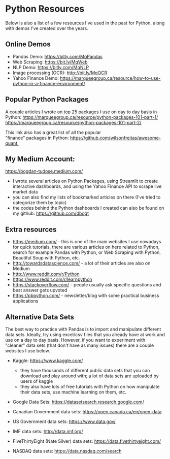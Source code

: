 # Python Resources
Below is also a list of a few resources I've used in the past for Python, along with demos I've created over the years.

## Online Demos
- Pandas Demo: https://bitly.com/MqPandas
- Web Scraping: https://bit.ly/MqWeb
- NLP Demo: https://bitly.com/MqNLP
- Image processing (OCR): http://bit.ly/MqOCR
- Yahoo Finance Demo: https://marqueegroup.ca/resource/how-to-use-python-in-a-finance-environment/

## Popular Python Packages
A couple articles I wrote on top 25 packages I use on day to day basis in Python:
https://marqueegroup.ca/resource/python-packages-101-part-1/
https://marqueegroup.ca/resource/python-packages-101-part-2/

This link also has a great list of all the popular "finance" packages in Python:
https://github.com/wilsonfreitas/awesome-quant 

## My Medium Account:
https://bogdan-tudose.medium.com/
- I wrote several articles on Python Packages, using Streamlit to create interactive dashboards, and using the Yahoo Finance API to scrape live market data
- you can also find my lists of bookmarked articles on there (I've tried to categorize them by topic)
- the codes behind the Python dashboards I created can also be found on my github: https://github.com/dbogt

## Extra resources
- https://medium.com/ - this is one of the main websites I use nowadays for quick tutorials, there are various articles on here related to Python, search for example Pandas with Python, or Web Scraping with Python, Beautiful Soup with Python, etc.
- http://towardsdatascience.com/ - a lot of their articles are also on Medium
- http://www.reddit.com/r/Python 
- https://www.reddit.com/r/learnpython
- https://stackoverflow.com/ - people usually ask specific questions and best answer gets upvoted
- https://pbpython.com/ - newsletter/blog with some practical business applications

## Alternative Data Sets
The best way to practice with Pandas is to import and manipulate different data sets. Ideally, try using excel/csv files that you already have at work and use on a day to day basis. However, if you want to experiment with "cleaner" data sets (that don't have as many issues) there are a couple websites I use below.

- Kaggle: https://www.kaggle.com/ 
  - they have thousands of different public data sets that you can download and play around with; a lot of data sets are uploaded by users of kaggle
  - they also have lots of free tutorials with Python on how manipulate their data sets, use machine learning on them, etc.

- Google Data Sets: https://datasetsearch.research.google.com/
- Canadian Government data sets: https://open.canada.ca/en/open-data
- US Government data sets: https://www.data.gov/
- IMF data sets: http://data.imf.org/
- FiveThirtyEight (Nate Silver) data sets: https://data.fivethirtyeight.com/
- NASDAQ data sets: https://data.nasdaq.com/search
